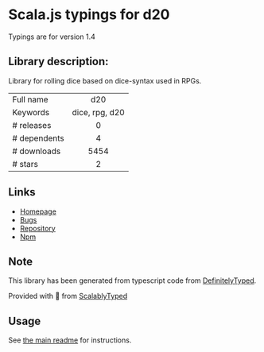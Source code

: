 
# Scala.js typings for d20

Typings are for version 1.4

## Library description:
Library for rolling dice based on dice-syntax used in RPGs.

|                    |                 |
| ------------------ | :-------------: |
| Full name          | d20 |
| Keywords           | dice, rpg, d20 |
| # releases         | 0 |
| # dependents       | 4 |
| # downloads        | 5454 |
| # stars            | 2 |

## Links
- [Homepage](https://github.com/michaelenger/d20.js#readme)
- [Bugs](https://github.com/michaelenger/d20.js/issues)
- [Repository](https://github.com/michaelenger/d20.js)
- [Npm](https://www.npmjs.com/package/d20)
    


## Note
This library has been generated from typescript code from [DefinitelyTyped](https://definitelytyped.org).

Provided with :purple_heart: from [ScalablyTyped](https://github.com/oyvindberg/ScalablyTyped)

## Usage
See [the main readme](../../readme.md) for instructions.


